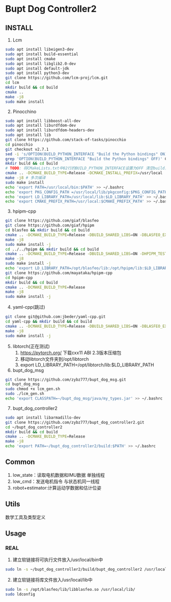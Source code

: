 # Bupt Dog Controller2
## INSTALL
1. Lcm
```bash
sudo apt install libeigen3-dev
sudo apt install build-essential
sudo apt install cmake
sudo apt install libglib2.0-dev
sudo apt install default-jdk
sudo apt install python3-dev
git clone https://github.com/lcm-proj/lcm.git
cd lcm
mkdir build && cd build
cmake ..
make -j8
sudo make install
```
2. Pinocchino
```bash
sudo apt install libboost-all-dev
sudo apt install liburdfdom-dev
sudo apt install liburdfdom-headers-dev 
sudo apt install lib
git clone https://github.com/stack-of-tasks/pinocchio
cd pinocchio
git checkout v2.7.1
sed -i 's/OPTION(BUILD_PYTHON_INTERFACE "Build the Python bindings" ON)/OPTION(BUILD_PYTHON_INTERFACE "Build the Python bindings" OFF)/' CMakeLists.txt
grep 'OPTION(BUILD_PYTHON_INTERFACE "Build the Python bindings" OFF)' CMakeLists.txt
mkdir build && cd build
# TODO: 将CMakeLists.txt中82行的BUILD_PYTHON_INTERFACE设置为OFF 清空build，重新cmake..
cmake .. -DCMAKE_BUILD_TYPE=Release -DCMAKE_INSTALL_PREFIX=/usr/local
make -j8 # 多次编译
sudo make install
echo 'export PATH=/usr/local/bin:$PATH' >> ~/.bashrc
echo 'export PKG_CONFIG_PATH =/usr/local/lib/pkgconfig:$PKG_CONFIG_PATH' >> ~/.bashrc
echo 'export LD_LIBRARY_PATH=/usr/local/lib:$LD_LIBRARY_PATH' >> ~/.bashrc
echo 'export CMAKE_PREFIX_PATH=/usr/local:$CMAKE_PREFIX_PATH' >> ~/.bashrc
```
3. hpipm-cpp
```bash
git clone https://github.com/giaf/blasfeo
git clone https://github.com/giaf/hpipm
cd blasfeo && mkdir build && cd build
cmake .. -DCMAKE_BUILD_TYPE=Release -DBUILD_SHARED_LIBS=ON -DBLASFEO_EXAMPLES=OFF 
make -j8
sudo make install -j
cd ../../hpipm && mkdir build && cd build
cmake .. -DCMAKE_BUILD_TYPE=Release -DBUILD_SHARED_LIBS=ON -DHPIPM_TESTING=OFF 
make -j8
sudo make install -j
echo 'export LD_LIBRARY_PATH=/opt/blasfeo/lib:/opt/hpipm/lib:$LD_LIBRARY_PATH' >> ~/.bashrc
git clone https://github.com/mayataka/hpipm-cpp
cd hpipm-cpp
mkdir build && cd build
cmake .. -DCMAKE_BUILD_TYPE=Release 
make -j8
sudo make install -j
```
4. yaml-cpp(跳过)
```bash
git clone git@github.com:jbeder/yaml-cpp.git
cd yaml-cpp && mkdir build && cd build
cmake .. -DCMAKE_BUILD_TYPE=Release -DBUILD_SHARED_LIBS=ON -DBLASFEO_EXAMPLES=OFF 
make -j8
sudo make install -j
```
5. libtorch(正在测试)
   1. https://pytorch.org/ 下载cxx11 ABI 2.3版本压缩包
   2. 移动libtorch文件夹到/opt/libtorch
   3. export LD_LIBRARY_PATH=/opt/libtorch/lib:$LD_LIBRARY_PATH
6. bupt_dog_msg
```bash
git clone https://github.com/zybz777/bupt_dog_msg.git
cd bupt_dog_msg
sudo chmod +x lcm_gen.sh
sudo ./lcm_gen.sh
echo 'export CLASSPATH=~/bupt_dog_msg/java/my_types.jar' >> ~/.bashrc
```
7. bupt_dog_controller2
```bash
sudo apt install libarmadillo-dev
git clone https://github.com/zybz777/bupt_dog_controller2.git
cd ~/bupt_dog_controller2
mkdir build && cd build
cmake .. -DCMAKE_BUILD_TYPE=Release
make -j8
echo 'export PATH=~/bupt_dog_controller2/build:$PATH' >> ~/.bashrc
```
## Common
1. low_state：读取电机数据和IMU数据 单独线程
2. low_cmd：发送电机指令 与状态机同一线程
3. robot+estimator:计算运动学数据和估计位姿
## Utils
数学工具及类型定义


## Usage
### REAL
1. 建立软链接将可执行文件放入/usr/local/bin中
```bash
sudo ln -s ~/bupt_dog_controller2/build/bupt_dog_controller2 /usr/local/bin/
```
2. 建立软链接将库文件放入/usr/local/lib中
```bash
sudo ln -s /opt/blasfeo/lib/libblasfeo.so /usr/local/lib/
sudo ldconfig
```